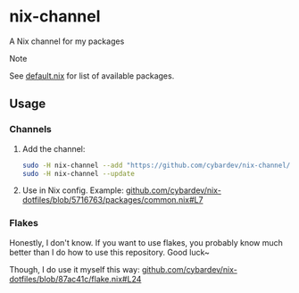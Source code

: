 # nix-channel

A Nix channel for my packages

> [!NOTE]
> See [default.nix](./default.nix) for list of available packages.

## Usage

### Channels

1. Add the channel:

    ```sh
    sudo -H nix-channel --add "https://github.com/cybardev/nix-channel/archive/main.tar.gz" cypkgs
    sudo -H nix-channel --update
    ```

2. Use in Nix config. Example: [github.com/cybardev/nix-dotfiles/blob/5716763/packages/common.nix#L7](<https://github.com/cybardev/nix-dotfiles/blob/571676319abbd5da3e81c750a7e7ef833e389115/packages/common.nix#L7>)

### Flakes

Honestly, I don't know. If you want to use flakes, you probably know much better than I do how to use this repository. Good luck~

Though, I do use it myself this way: [github.com/cybardev/nix-dotfiles/blob/87ac41c/flake.nix#L24](<https://github.com/cybardev/nix-dotfiles/blob/87ac41c388b815ee771dc58023610b4eaf04463f/flake.nix#L24>)
